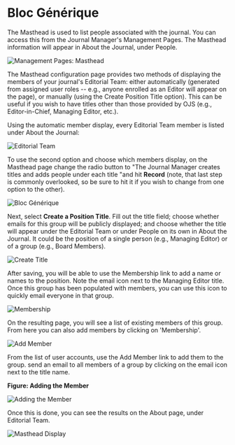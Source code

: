 # Bloc Générique

The Masthead is used to list people associated with the journal. You can access this from the Journal Manager's Management Pages. The Masthead information will appear in About the Journal, under People.



![Management Pages: Masthead](images/chapter5/jm_masthead.png)


The Masthead configuration page provides two methods of displaying the members of your journal's Editorial Team: either automatically (generated from assigned user roles -- e.g., anyone enrolled as an Editor will appear on the page), or manually (using the Create Position Title option). This can be useful if you wish to have titles other than those provided by OJS (e.g., Editor-in-Chief, Managing Editor, etc.).

Using the automatic member display, every Editorial Team member is listed under About the Journal:

![Editorial Team](images/chapter5/editorial_team.png)



To use the second option and choose which members display, on the Masthead page change the radio button to "The Journal Manager creates titles and adds people under each title "and hit **Record** (note, that last step is commonly overlooked, so be sure to hit it if you wish to change from one option to the other).



![Bloc Générique](images/chapter5/masthead.png)


Next, select **Create a Position Title**. Fill out the title field; choose whether emails for this group will be publicly displayed; and choose whether the title will appear under the Editorial Team or under People on its own in About the Journal. It could be the position of a single person (e.g., Managing Editor) or of a group (e.g., Board Members).




![Create Title](images/chapter5/masthead_create_title.png)




After saving, you will be able to use the Membership link to add a name or names to the position. Note the email icon next to the Managing Editor title. Once this group has been populated with members, you can use this icon to quickly email everyone in that group.




![Membership](images/chapter5/masthead_membership.png)


On the resulting page, you will see a list of existing members of this group. From here you can also add members by clicking on 'Membership'.



![Add Member](images/chapter5/masthead_add_member.png)


From the list of user accounts, use the Add Member link to add them to the group. send an email to all members of a group by clicking on the email icon next to the title name.

**Figure: Adding the Member**

![Adding the Member](images/chapter5/masthead_adding_member.png)

Once this is done, you can see the results on the About page, under Editorial Team.



![Masthead Display](images/chapter5/masthead_display.png)